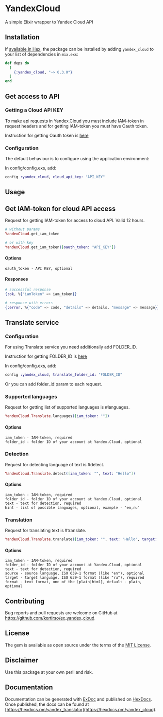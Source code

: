 # YandexCloud

A simple Elixir wrapper to Yandex Cloud API

## Installation

If [available in Hex](https://hex.pm/docs/publish), the package can be installed
by adding `yandex_cloud` to your list of dependencies in `mix.exs`:

```elixir
def deps do
  [
    {:yandex_cloud, "~> 0.3.0"}
  ]
end
```

## Get access to API

### Getting a Cloud API KEY

To make api requests in Yandex.Cloud you must include IAM-token in request headers and for getting IAM-token you must have Oauth token.

Instruction for getting Oauth token is [here](https://cloud.yandex.com/docs/iam/operations/iam-token/create)

### Configuration

The default behaviour is to configure using the application environment:

In config/config.exs, add:

```elixir
config :yandex_cloud, cloud_api_key: "API_KEY"
```

## Usage

## Get IAM-token for cloud API access

Request for getting IAM-token for access to cloud API. Valid 12 hours.

```elixir
# without params
YandexCloud.get_iam_token

# or with key
YandexCloud.get_iam_token([oauth_token: "API_KEY"])
```

#### Options

    oauth_token - API KEY, optional

#### Responses

```elixir
# successful response
{:ok, %{"iamToken" => iam_token}}

# response with errors
{:error, %{"code" => code, "details" => details, "message" => message}}
```

## Translate service

### Configuration

For using Translate service you need additionally add FOLDER_ID.

Instruction for getting FOLDER_ID is [here](https://cloud.yandex.com/docs/translate/concepts/auth)

In config/config.exs, add:

```elixir
config :yandex_cloud, translate_folder_id: "FOLDER_ID"
```

Or you can add folder_id param to each request.

### Supported languages

Request for getting list of supported languages is #languages.

```elixir
YandexCloud.Translate.languages([iam_token: ""])
```

#### Options

    iam_token - IAM-token, required
    folder_id - folder ID of your account at Yandex.Cloud, optional

### Detection

Request for detecting language of text is #detect.

```elixir
YandexCloud.Translate.detect([iam_token: "", text: "Hello"])
```

#### Options

    iam_token - IAM-token, required
    folder_id - folder ID of your account at Yandex.Cloud, optional
    text - text for detection, required
    hint - list of possible languages, optional, example - "en,ru"

### Translation

Request for translating text is #translate.

```elixir
YandexCloud.Translate.translate([iam_token: "", text: "Hello", target: "ru"])
```

#### Options

    iam_token - IAM-token, required
    folder_id - folder ID of your account at Yandex.Cloud, optional
    text - text for detection, required
    source - source language, ISO 639-1 format (like "en"), optional
    target - target language, ISO 639-1 format (like "ru"), required
    format - text format, one of the [plain|html], default - plain, optional

## Contributing

Bug reports and pull requests are welcome on GitHub at https://github.com/kortirso/ex_yandex_cloud.

## License

The gem is available as open source under the terms of the [MIT License](http://opensource.org/licenses/MIT).

## Disclaimer

Use this package at your own peril and risk.

## Documentation

Documentation can be generated with [ExDoc](https://github.com/elixir-lang/ex_doc)
and published on [HexDocs](https://hexdocs.pm). Once published, the docs can
be found at [https://hexdocs.pm/yandex_translator](https://hexdocs.pm/yandex_cloud).
